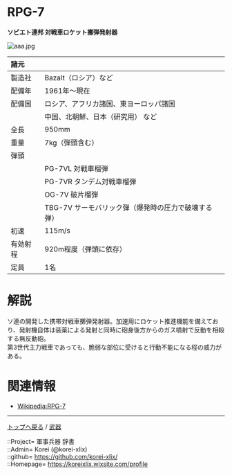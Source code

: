 # RPG-7
**ソビエト連邦 対戦車ロケット擲弾発射器**

![aaa.jpg](https://bn02pap001files.storage.live.com/y4mVKcavtb9nH6tdXQDraCul_SqPMuciqfziLUnktF2gU49Zwngu9O2LhwINJXeyLCIJlcTG2HV22NW-wXOgO0VIxY2_Dsu1azEJx37CBzg7Y8A63I9VROYhKgXsKnlNvM1SQhiXcjPJNhVxOR8rOQYc2ftxEWLXxgOdn_5KUJKKqmOp7n22xCa2RvuOc2SR5kA?width=640&height=346&cropmode=none)  
  


|諸元  |  |
|:--|:--|
|製造社  |Bazalt（ロシア）など  |
|配備年  |1961年～現在  |
|配備国  |ロシア、アフリカ諸国、東ヨーロッパ諸国  |
|        |中国、北朝鮮、日本（研究用） など  |
|全長    |950mm  |
|重量    |7kg（弾頭含む）  |
|弾頭    |  |
||PG-7VL 対戦車榴弾  |
||PG-7VR タンデム対戦車榴弾  |
||OG-7V  破片榴弾    |
||TBG-7V サーモバリック弾（爆発時の圧力で破壊する弾）  |
|初速    |115m/s  |
|有効射程  |920m程度（弾頭に依存）  |
|定員    |1名  |


# 解説
ソ連の開発した携帯対戦車擲弾発射器。加速用にロケット推進機能を備えており、発射機自体は装薬による発射と同時に砲身後方からのガス噴射で反動を相殺する無反動砲。  
第3世代主力戦車であっても、脆弱な部位に受けると行動不能になる程の威力がある。  


# 関連情報
* [Wikipedia:RPG-7](https://ja.wikipedia.org/wiki/RPG-7)


***
[トップへ戻る](/readme.md) / [武器](/wepon/readme.md)  
  
::Project= 軍事兵器 辞書  
::Admin= Korei (@korei-xlix)  
::github= https://github.com/korei-xlix/  
::Homepage= https://koreixlix.wixsite.com/profile  
